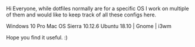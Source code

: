 Hi Everyone, while dotfiles normally are for a specific OS I work on multiple of them and would like to keep track of all these configs here.

Windows 10 Pro
Mac OS Sierra 10.12.6
Ubuntu 18.10 | Gnome | i3wm


Hope you find it useful. :)
